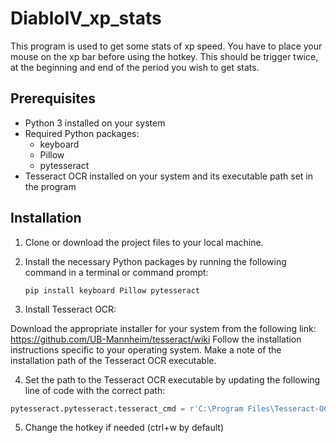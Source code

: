 # DiabloIV_xp_stats

This program is used to get some stats of xp speed. You have to place your mouse on the xp bar before using the hotkey. This should be trigger twice, at the beginning and end of the period you wish to get stats.

## Prerequisites

- Python 3 installed on your system
- Required Python packages:
  - keyboard
  - Pillow
  - pytesseract
- Tesseract OCR installed on your system and its executable path set in the program

## Installation

1. Clone or download the project files to your local machine.

2. Install the necessary Python packages by running the following command in a terminal or command prompt:

   ```shell
   pip install keyboard Pillow pytesseract
   ```

3. Install Tesseract OCR:

Download the appropriate installer for your system from the following link: https://github.com/UB-Mannheim/tesseract/wiki
Follow the installation instructions specific to your operating system.
Make a note of the installation path of the Tesseract OCR executable.

4. Set the path to the Tesseract OCR executable by updating the following line of code with the correct path:

```python
pytesseract.pytesseract.tesseract_cmd = r'C:\Program Files\Tesseract-OCR\tesseract.exe'
```

5. Change the hotkey if needed (ctrl+w by default)